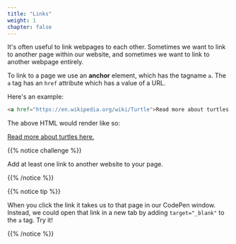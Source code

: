 ```yaml
---
title: "Links"
weight: 1
chapter: false
---
```


It's often useful to link webpages to each other.
Sometimes we want to link to another page within our website, and sometimes we want to link to another webpage entirely.

To link to a page we use an **anchor** element, which has the tagname `a`.
The `a` tag has an `href` attribute which has a value of a URL.

Here's an example:

```html
<a href="https://en.wikipedia.org/wiki/Turtle">Read more about turtles here.</a>
```

The above HTML would render like so:

[Read more about turtles here.](https://en.wikipedia.org/wiki/Turtle)


{{% notice challenge %}}

Add at least one link to another website to your page.

{{% /notice %}}

{{% notice tip %}}

When you click the link it takes us to that page in our CodePen window.
Instead, we could open that link in a new tab by adding `target="_blank"` to the `a` tag.
Try it!

{{% /notice %}}
